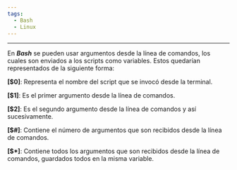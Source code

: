 ```yaml
---
tags:
  - Bash
  - Linux
---
```

---
En ***Bash*** se pueden usar argumentos desde la línea de comandos, los cuales son enviados a los scripts como variables. Estos quedarían representados de la siguiente forma:

**[$0]**: Representa el nombre del script que se invocó desde la terminal.

**[$1]**: Es el primer argumento desde la línea de comandos.

**[$2]**: Es el segundo argumento desde la línea de comandos y así sucesivamente.

**[$#]**: Contiene el número de argumentos que son recibidos desde la línea de comandos.

**[$*]**: Contiene todos los argumentos que son recibidos desde la línea de comandos, guardados todos en la misma variable.